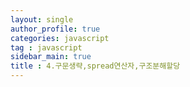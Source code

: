 ```yaml
---
layout: single
author_profile: true
categories: javascript
tag : javascript
sidebar_main: true  
title : 4.구문생략,spread연산자,구조분해할당
---
```



